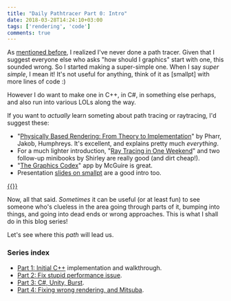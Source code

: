 ```yaml
---
title: "Daily Pathtracer Part 0: Intro"
date: 2018-03-28T14:24:10+03:00
tags: ['rendering', 'code']
comments: true
---
```


As [mentioned before](/blog/2018/03/21/Random-Thoughts-on-Raytracing/), I realized I've never done
a path tracer. Given that I suggest everyone else who asks "how should I graphics" start with one,
this sounded wrong. So I started making a super-simple one. When I say *super simple*, I mean it!
It's not useful for anything, think of it as [smallpt] with more lines of code :)

However I do want to make one in C++, in C#, in something else perhaps, and also run into various
LOLs along the way.

If you want to *actually* learn someting about path tracing or raytracing, I'd suggest these:

* "[Physically Based Rendering: From Theory to Implementation](http://www.pbrt.org/)" by Pharr,
  Jakob, Humphreys. It's excellent, and explains pretty much *everything*.
* For a much lighter introduction, "[Ray Tracing in One Weekend](http://in1weekend.blogspot.lt/2016/01/ray-tracing-in-one-weekend.html)"
  and two follow-up minibooks by Shirley are really good (and dirt cheap!).
* "[The Graphics Codex](http://graphicscodex.com/)" app by McGuire is great.
* Presentation [slides on smallpt](http://www.kevinbeason.com/smallpt/#moreinfo) are a good intro too.


[{{<imgright src="/img/blog/2018/rt-pathtracer.png" width="300px">}}](/img/blog/2018/rt-pathtracer.png)

Now, all that said. *Sometimes* it can be useful (or at least fun) to see someone who's clueless
in the area going through parts of it, bumping into things, and going into dead ends or wrong approaches.
This is what I shall do in this blog series!

Let's see where this *path* will lead us.


### Series index

* [Part 1: Initial C++](/blog/2018/03/28/Daily-Pathtracer-Part-1-Initial-C--/) implementation and walkthrough.
* [Part 2: Fix stupid performance issue](/blog/2018/03/28/Daily-Pathtracer-Part-2-Fix-Stupid/).
* [Part 3: C#, Unity, Burst](/blog/2018/03/28/Daily-Pathtracer-Part-3-CSharp-Unity-Burst/).
* [Part 4: Fixing wrong rendering, and Mitsuba](/blog/2018/03/31/Daily-Pathtracer-Part-4-Fixes--Mitsuba/).
